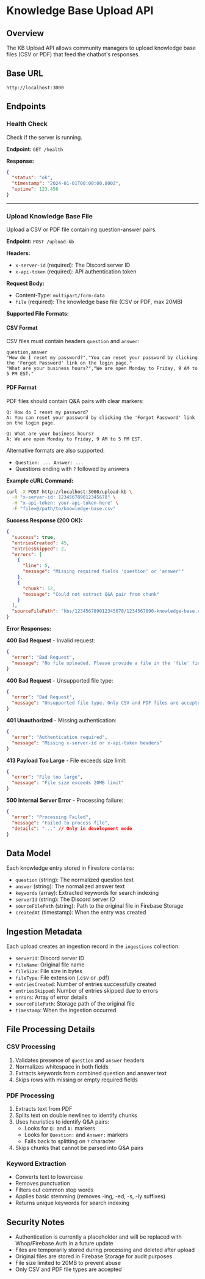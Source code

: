 # Knowledge Base Upload API

## Overview

The KB Upload API allows community managers to upload knowledge base files (CSV or PDF) that feed the chatbot's responses.

## Base URL

```
http://localhost:3000
```

## Endpoints

### Health Check

Check if the server is running.

**Endpoint:** `GET /health`

**Response:**
```json
{
  "status": "ok",
  "timestamp": "2024-01-01T00:00:00.000Z",
  "uptime": 123.456
}
```

---

### Upload Knowledge Base File

Upload a CSV or PDF file containing question-answer pairs.

**Endpoint:** `POST /upload-kb`

**Headers:**
- `x-server-id` (required): The Discord server ID
- `x-api-token` (required): API authentication token

**Request Body:**
- Content-Type: `multipart/form-data`
- `file` (required): The knowledge base file (CSV or PDF, max 20MB)

**Supported File Formats:**

#### CSV Format
CSV files must contain headers `question` and `answer`:

```csv
question,answer
"How do I reset my password?","You can reset your password by clicking the 'Forgot Password' link on the login page."
"What are your business hours?","We are open Monday to Friday, 9 AM to 5 PM EST."
```

#### PDF Format
PDF files should contain Q&A pairs with clear markers:

```
Q: How do I reset my password?
A: You can reset your password by clicking the 'Forgot Password' link on the login page.

Q: What are your business hours?
A: We are open Monday to Friday, 9 AM to 5 PM EST.
```

Alternative formats are also supported:
- `Question: ... Answer: ...`
- Questions ending with `?` followed by answers

**Example cURL Command:**

```bash
curl -X POST http://localhost:3000/upload-kb \
  -H "x-server-id: 123456789012345678" \
  -H "x-api-token: your-api-token-here" \
  -F "file=@/path/to/knowledge-base.csv"
```

**Success Response (200 OK):**

```json
{
  "success": true,
  "entriesCreated": 45,
  "entriesSkipped": 2,
  "errors": [
    {
      "line": 5,
      "message": "Missing required fields 'question' or 'answer'"
    },
    {
      "chunk": 12,
      "message": "Could not extract Q&A pair from chunk"
    }
  ],
  "sourceFilePath": "kbs/123456789012345678/1234567890-knowledge-base.csv"
}
```

**Error Responses:**

**400 Bad Request** - Invalid request:
```json
{
  "error": "Bad Request",
  "message": "No file uploaded. Please provide a file in the 'file' field."
}
```

**400 Bad Request** - Unsupported file type:
```json
{
  "error": "Bad Request",
  "message": "Unsupported file type. Only CSV and PDF files are accepted."
}
```

**401 Unauthorized** - Missing authentication:
```json
{
  "error": "Authentication required",
  "message": "Missing x-server-id or x-api-token headers"
}
```

**413 Payload Too Large** - File exceeds size limit:
```json
{
  "error": "File too large",
  "message": "File size exceeds 20MB limit"
}
```

**500 Internal Server Error** - Processing failure:
```json
{
  "error": "Processing Failed",
  "message": "Failed to process file",
  "details": "..." // Only in development mode
}
```

## Data Model

Each knowledge entry stored in Firestore contains:

- `question` (string): The normalized question text
- `answer` (string): The normalized answer text
- `keywords` (array): Extracted keywords for search indexing
- `serverId` (string): The Discord server ID
- `sourceFilePath` (string): Path to the original file in Firebase Storage
- `createdAt` (timestamp): When the entry was created

## Ingestion Metadata

Each upload creates an ingestion record in the `ingestions` collection:

- `serverId`: Discord server ID
- `fileName`: Original file name
- `fileSize`: File size in bytes
- `fileType`: File extension (.csv or .pdf)
- `entriesCreated`: Number of entries successfully created
- `entriesSkipped`: Number of entries skipped due to errors
- `errors`: Array of error details
- `sourceFilePath`: Storage path of the original file
- `timestamp`: When the ingestion occurred

## File Processing Details

### CSV Processing
1. Validates presence of `question` and `answer` headers
2. Normalizes whitespace in both fields
3. Extracts keywords from combined question and answer text
4. Skips rows with missing or empty required fields

### PDF Processing
1. Extracts text from PDF
2. Splits text on double newlines to identify chunks
3. Uses heuristics to identify Q&A pairs:
   - Looks for `Q:` and `A:` markers
   - Looks for `Question:` and `Answer:` markers
   - Falls back to splitting on `?` character
4. Skips chunks that cannot be parsed into Q&A pairs

### Keyword Extraction
- Converts text to lowercase
- Removes punctuation
- Filters out common stop words
- Applies basic stemming (removes -ing, -ed, -s, -ly suffixes)
- Returns unique keywords for search indexing

## Security Notes

- Authentication is currently a placeholder and will be replaced with Whop/Firebase Auth in a future update
- Files are temporarily stored during processing and deleted after upload
- Original files are stored in Firebase Storage for audit purposes
- File size limited to 20MB to prevent abuse
- Only CSV and PDF file types are accepted
